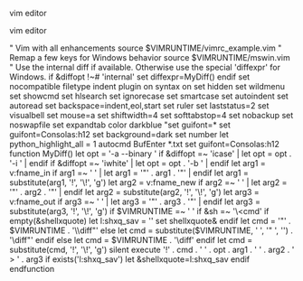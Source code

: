 vim editor

vim editor

" Vim with all enhancements
source $VIMRUNTIME/vimrc_example.vim
" Remap a few keys for Windows behavior
source $VIMRUNTIME/mswin.vim
" Use the internal diff if available. Otherwise use the special 'diffexpr' for Windows.
if &diffopt !~# 'internal'
set diffexpr=MyDiff()
endif
set nocompatible
filetype indent plugin on
syntax on
set hidden
set wildmenu
set showcmd
set hlsearch
set ignorecase
set smartcase
set autoindent
set autoread
set backspace=indent,eol,start
set ruler
set laststatus=2
set visualbell
set mouse=a
set shiftwidth=4
set softtabstop=4
set nobackup
set noswapfile
set expandtab
color darkblue
"set guifont=*
set guifont=Consolas:h12
set background=dark
set number
let python\_highlight\_all = 1
autocmd BufEnter *.txt set guifont=Consolas:h12
function MyDiff()
let opt = '-a --binary '
if &diffopt =~ 'icase' | let opt = opt . '-i ' | endif
if &diffopt =~ 'iwhite' | let opt = opt . '-b ' | endif
let arg1 = v:fname_in
if arg1 =~ ' ' | let arg1 = '"' . arg1 . '"' | endif
let arg1 = substitute(arg1, '!', '\\!', 'g')
let arg2 = v:fname_new
if arg2 =~ ' ' | let arg2 = '"' . arg2 . '"' | endif
let arg2 = substitute(arg2, '!', '\\!', 'g')
let arg3 = v:fname_out
if arg3 =~ ' ' | let arg3 = '"' . arg3 . '"' | endif
let arg3 = substitute(arg3, '!', '\\!', 'g')
if $VIMRUNTIME =~ ' '
if &sh =~ '\\<cmd'
if empty(&shellxquote)
let l:shxq_sav = ''
set shellxquote&
endif
let cmd = '"' . $VIMRUNTIME . '\\diff"' else let cmd = substitute($VIMRUNTIME, ' ', '" ', '') . '\\diff"'
endif
else
let cmd = $VIMRUNTIME . '\\diff'
endif
let cmd = substitute(cmd, '!', '\\!', 'g')
silent execute '!' . cmd . ' ' . opt . arg1 . ' ' . arg2 . ' > ' . arg3
if exists('l:shxq_sav')
let &shellxquote=l:shxq_sav
endif
endfunction